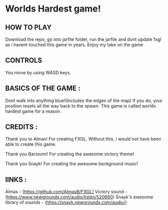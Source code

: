 # Worlds Hardest game!

## HOW TO PLAY
Download the repo, go into jarfile folder, run the jarfile and dont update fxgl as i havent touched this game in years. 
Enjoy my take on the game 

## CONTROLS
You move by using WASD keys. 
## BASICS OF THE GAME :
Dont walk into anything blue!(Includes the edges of the map) If you do, your position resets all the way back to the spawn. 
This game is called worlds hardest game for a reason. 

## CREDITS : 
Thank you to Almas! For creating FXGL. Without this, i would not have been able to create this game. 

Thank you Barzoom! For creating the awesome victory theme!

Thank you Snayk! For creating the awesome background music!


## lINKS : 
Almas - 
[https://github.com/AlmasB/FXGL]
Victory sound - 
(https://www.newgrounds.com/audio/listen/520660)
Snayk's awesome library of sounds - 
(https://snayk.newgrounds.com/audio/)
